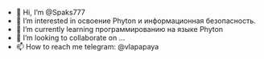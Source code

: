 - 👋 Hi, I’m @Spaks777
- 👀 I’m interested in освоение Phyton и информационная безопасность. 
- 🌱 I’m currently learning программированию на языке Phyton
- 💞️ I’m looking to collaborate on ...
- 📫 How to reach me telegram: @vlapapaya

<!---
Spaks777/Spaks777 is a ✨ special ✨ repository because its `README.md` (this file) appears on your GitHub profile.
You can click the Preview link to take a look at your changes.
--->
